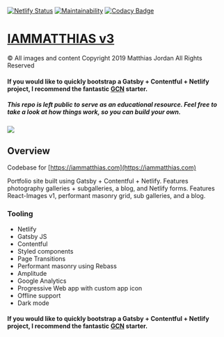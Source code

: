 [![Netlify Status](https://api.netlify.com/api/v1/badges/33c746c0-e9c5-4853-ae92-f721211dd417/deploy-status)](https://app.netlify.com/sites/iamnet/deploys) [![Maintainability](https://api.codeclimate.com/v1/badges/cfe289e436dbeed2598a/maintainability)](https://codeclimate.com/github/iammatthias/.com/maintainability) [![Codacy Badge](https://api.codacy.com/project/badge/Grade/9403cc5b92e74a1f9f3608221b1d76c1)](https://www.codacy.com/app/iammatthias/.com?utm_source=github.com&amp;utm_medium=referral&amp;utm_content=iammatthias/.com&amp;utm_campaign=Badge_Grade)

# [IAMMATTHIAS v3](https://iammatthias.com)

© All images and content Copyright 2019 Matthias Jordan
All Rights Reserved

#### If you would like to quickly bootstrap a Gatsby + Contentful + Netlify project, I recommend the fantastic [GCN](https://github.com/ryanwiemer/gatsby-starter-gcn) starter.

##### This repo is left public to serve as an educational resource. Feel free to take a look at how things work, so you can build your own.

![](https://user-images.githubusercontent.com/5431737/52232080-7243b980-2870-11e9-8432-a41881f8e5d0.png) 

## Overview
Codebase for [https://iammatthias.com](https://iammatthias.com)

Portfolio site built using Gatsby + Contentful + Netlify. Features photography galleries + subgalleries, a blog, and Netlify forms. Features React-Images v1, performant masonry grid, sub galleries, and a blog. 

### Tooling
- Netlify
- Gatsby JS
- Contentful
- Styled components
- Page Transitions
- Performant masonry using Rebass
- Amplitude 
- Google Analytics
- Progressive Web app with custom app icon
- Offline support
- Dark mode

#### If you would like to quickly bootstrap a Gatsby + Contentful + Netlify project, I recommend the fantastic [GCN](https://github.com/ryanwiemer/gatsby-starter-gcn) starter.
